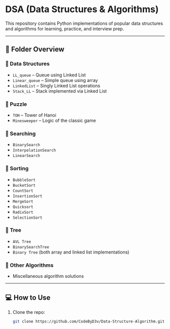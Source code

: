 # DSA (Data Structures & Algorithms)

This repository contains Python implementations of popular data structures and algorithms for learning, practice, and interview prep.

---

## 📁 Folder Overview

### 🔸 Data Structures
- `LL_queue` – Queue using Linked List
- `Linear_queue` – Simple queue using array
- `LinkedList` – Singly Linked List operations
- `Stack_LL` – Stack implemented via Linked List

### 🔸 Puzzle
- `TOH` – Tower of Hanoi
- `Minesweeper` – Logic of the classic game

### 🔸 Searching
- `BinarySearch`
- `InterpolationSearch`
- `LinearSearch`

### 🔸 Sorting
- `BubbleSort`
- `BucketSort`
- `CountSort`
- `InsertionSort`
- `MergeSort`
- `Quicksort`
- `RadixSort`
- `SelectionSort`

### 🔸 Tree
- `AVL Tree`
- `BinarySearchTree`
- `Binary Tree` (both array and linked list implementations)

### 🔸 Other Algorithms
- Miscellaneous algorithm solutions

---

## 💻 How to Use

1. Clone the repo:
   ```bash
   git clone https://github.com/CodeByD3v/Data-Structure-Algorithm.git


